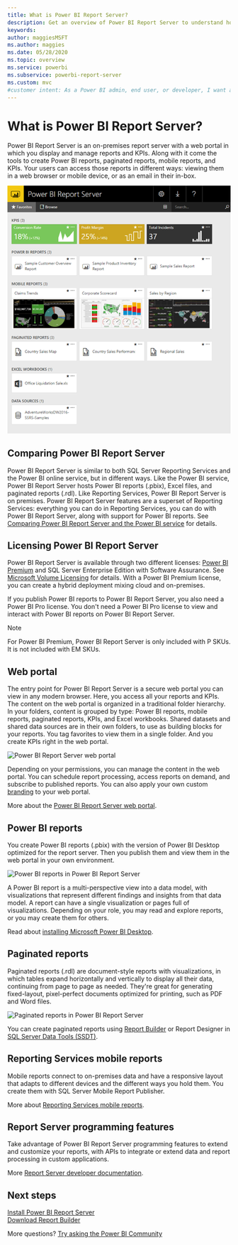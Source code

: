 ```yaml
---
title: What is Power BI Report Server?
description: Get an overview of Power BI Report Server to understand how it fits in with SQL Server Reporting Services (SSRS) and the rest of Power BI.
keywords: 
author: maggiesMSFT
ms.author: maggies
ms.date: 05/28/2020
ms.topic: overview
ms.service: powerbi
ms.subservice: powerbi-report-server
ms.custom: mvc
#customer intent: As a Power BI admin, end user, or developer, I want an overview of Power BI Report Server so I understand how it fits in with SSRS and the Power BI service.
---
```

# What is Power BI Report Server?

Power BI Report Server is an on-premises report server with a web portal in which you display and manage reports and KPIs. Along with it come the tools to create Power BI reports, paginated reports, mobile reports, and KPIs. Your users can access those reports in different ways: viewing them in a web browser or mobile device, or as an email in their in-box.

![Power BI Report Server web portal](media/get-started/power-bi-report-server-overview.png)

## Comparing Power BI Report Server 
Power BI Report Server is similar to both SQL Server Reporting Services and the Power BI online service, but in different ways. Like the Power BI service, Power BI Report Server hosts Power BI reports (.pbix), Excel files, and paginated reports (.rdl). Like Reporting Services, Power BI Report Server is on premises. Power BI Report Server features are a superset of Reporting Services: everything you can do in Reporting Services, you can do with Power BI Report Server, along with support for Power BI reports. See [Comparing Power BI Report Server and the Power BI service](compare-report-server-service.md) for details.

## Licensing Power BI Report Server
Power BI Report Server is available through two different licenses: [Power BI Premium](../admin/service-premium-what-is.md) and SQL Server Enterprise Edition with Software Assurance. See [Microsoft Volume Licensing](https://www.microsoftvolumelicensing.com/DocumentSearch.aspx?Mode=3&DocumentTypeId=1&ShowArchived=True) for details. With a Power BI Premium license, you can create a hybrid deployment mixing cloud and on-premises.

If you publish Power BI reports to Power BI Report Server, you also need a Power BI Pro license. You don't need a Power BI Pro license to view and interact with Power BI reports on Power BI Report Server.

> [!NOTE]
> For Power BI Premium, Power BI Report Server is only included with P SKUs. It is not included with EM SKUs.

## Web portal
The entry point for Power BI Report Server is a secure web portal you can view in any modern browser. Here, you access all your reports and KPIs. The content on the web portal is organized in a traditional folder hierarchy. In your folders, content is grouped by type: Power BI reports, mobile reports, paginated reports, KPIs, and Excel workbooks. Shared datasets and shared data sources are in their own folders, to use as building blocks for your reports. You tag favorites to view them in a single folder. And you create KPIs right in the web portal. 

![Power BI Report Server web portal](media/get-started/web-portal.png)

Depending on your permissions, you can manage the content in the web portal. You can schedule report processing, access reports on demand, and subscribe to published reports. You can also apply your own custom [branding](/sql/reporting-services/branding-the-web-portal) to your web portal. 

More about the [Power BI Report Server web portal](/sql/reporting-services/web-portal-ssrs-native-mode).

## Power BI reports
You create Power BI reports (.pbix) with the version of Power BI Desktop optimized for the report server. Then you publish them and view them in the web portal in your own environment.

![Power BI reports in Power BI Report Server](media/get-started/powerbi-reports.png)

A Power BI report is a multi-perspective view into a data model, with visualizations that represent different findings and insights from that data model.  A report can have a single visualization or pages full of visualizations. Depending on your role, you may read and explore reports, or you may create them for others.

Read about [installing Microsoft Power BI Desktop](install-powerbi-desktop.md).

## Paginated reports
Paginated reports (.rdl) are document-style reports with visualizations, in which tables expand horizontally and vertically to display all their data, continuing from page to page as needed. They're great for generating fixed-layout, pixel-perfect documents optimized for printing, such as PDF and Word files. 

![Paginated reports in Power BI Report Server](media/get-started/paginated-reports.png)

You can create paginated reports using [Report Builder](/sql/reporting-services/report-builder/report-builder-in-sql-server-2016) or Report Designer in [SQL Server Data Tools (SSDT)](/sql/reporting-services/tools/reporting-services-in-sql-server-data-tools-ssdt).

## Reporting Services mobile reports
Mobile reports connect to on-premises data and have a responsive layout that adapts to different devices and the different ways you hold them. You create them with SQL Server Mobile Report Publisher.

More about [Reporting Services mobile reports](/sql/reporting-services/mobile-reports/create-mobile-reports-with-sql-server-mobile-report-publisher). 

## Report Server programming features
Take advantage of Power BI Report Server programming features to extend and customize your reports, with APIs to integrate or extend data and report processing in custom applications.

More [Report Server developer documentation](/sql/reporting-services/reporting-services-developer-documentation).

## Next steps
[Install Power BI Report Server](install-report-server.md)  
[Download Report Builder](https://www.microsoft.com/download/details.aspx?id=53613)  

More questions? [Try asking the Power BI Community](https://community.powerbi.com/)